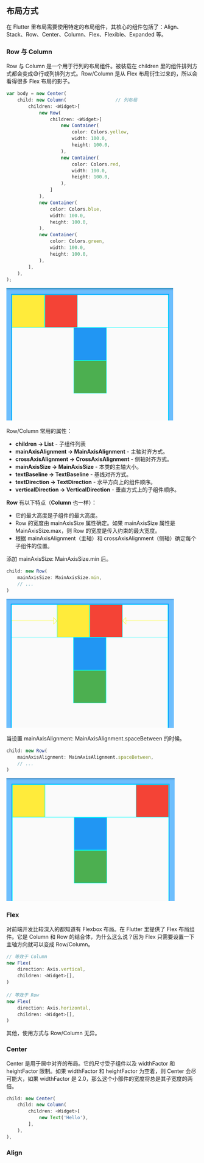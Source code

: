 
## 布局方式
在 Flutter 里布局需要使用特定的布局组件，其核心的组件包括了：Align、Stack、Row、Center、Column、Flex、Flexible、Expanded 等。

### Row 与 Column
Row 与 Column 是一个用于行列的布局组件。被装载在 children 里的组件排列方式都会变成😅行或列排列方式。Row/Column 是从 Flex 布局衍生过来的，所以会看得很多 Flex 布局的影子。

```js
var body = new Center(
    child: new Column(                  // 列布局
        children: <Widget>[
            new Row(
                children: <Widget>[
                    new Container(
                        color: Colors.yellow,
                        width: 100.0,
                        height: 100.0,
                    ),
                    new Container(
                        color: Colors.red,
                        width: 100.0,
                        height: 100.0,
                    ),
                ]
            ),
            new Container(
                color: Colors.blue,
                width: 100.0,
                height: 100.0,
            ),
            new Container(
                color: Colors.green,
                width: 100.0,
                height: 100.0,
            ),
        ],
    ),
);
```

![](/../../image/20180627231501.png)

Row/Column 常用的属性：
- **children → List<Widget>** - 子组件列表
- **mainAxisAlignment → MainAxisAlignment** - 主轴对齐方式。
- **crossAxisAlignment → CrossAxisAlignment** - 侧轴对齐方式。
- **mainAxisSize → MainAxisSize** - 本类的主轴大小。
- **textBaseline → TextBaseline** - 基线对齐方式。
- **textDirection → TextDirection** - 水平方向上的组件顺序。
- **verticalDirection → VerticalDirection** - 垂直方式上的子组件顺序。


**Row** 有以下特点（**Column** 也一样）：
- 它的最大高度是子组件的最大高度。
- Row 的宽度由 mainAxisSize 属性确定。如果 mainAxisSize 属性是 MainAxisSize.max，则 Row 的宽度是传入约束的最大宽度。
- 根据 mainAxisAlignment（主轴）和 crossAxisAlignment（侧轴）确定每个子组件的位置。

添加 mainAxisSize: MainAxisSize.min 后。

```js
child: new Row(
    mainAxisSize: MainAxisSize.min,
    // ...
)
```

![](/../../image/20180627231641.png)

当设置 mainAxisAlignment: MainAxisAlignment.spaceBetween 的时候。

```js
child: new Row(
    mainAxisAlignment: MainAxisAlignment.spaceBetween,
    // ...
)
```

![](/../../image/20180627232315.png)

### Flex
对前端开发比较深入的都知道有 Flexbox 布局。在 Flutter 里提供了 Flex 布局组件。它是 Column 和 Row 的结合体，为什么这么说？因为 Flex 只需要设置一下主轴方向就可以变成 Row/Column。

```js
// 等效于 Column
new Flex(
    direction: Axis.vertical,
    children: <Widget>[],
)

// 等效于 Row
new Flex(
    direction: Axis.horizontal,
    children: <Widget>[],
)
```

其他，使用方式与 Row/Column 无异。

### Center
Center 是用于居中对齐的布局。它的尺寸受子组件以及 widthFactor 和 heightFactor 限制。如果 widthFactor 和 heightFactor 为空着，则 Center 会尽可能大，如果 widthFactor 是 2.0，那么这个小部件的宽度将总是其子宽度的两倍。

```js
child: new Center(
    child: new Column(
        children: <Widget>[
            new Text('Hello'),
        ],
    ),
),
```

### Align
